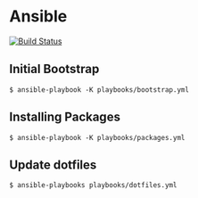 # Ansible

[![Build Status](https://travis-ci.org/sestrella/ansible.svg?branch=master)](https://travis-ci.org/sestrella/ansible)

## Initial Bootstrap

```
$ ansible-playbook -K playbooks/bootstrap.yml
```

## Installing Packages

```
$ ansible-playbook -K playbooks/packages.yml
```

## Update dotfiles

```
$ ansible-playbooks playbooks/dotfiles.yml
```
